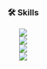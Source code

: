 
<h3 align="center">🛠 Skills </h3>
<p align="center">
  <a href="https://skillicons.dev">
    <img src="https://skillicons.dev/icons?i=java,kotlin,spring&theme=light"> </br>
    <img src="https://skillicons.dev/icons?i=js,html,css"> </br>
    <img src="https://skillicons.dev/icons?i=kafka,rabbitmq,mysql,redis&theme=light"> </br>
    <img src="https://skillicons.dev/icons?i=aws,git,githubactions,docker&theme=light"/>
  </a>
</p>

<!--
**jwodn123/jwodn123** is a ✨ _special_ ✨ repository because its `README.md` (this file) appears on your GitHub profile.

Here are some ideas to get you started:

- 🔭 I’m currently working on ...
- 🌱 I’m currently learning ...
- 👯 I’m looking to collaborate on ...
- 🤔 I’m looking for help with ...
- 💬 Ask me about ...
- 📫 How to reach me: ...
- 😄 Pronouns: ...
- ⚡ Fun fact: ...
- <img src="https://img.shields.io/badge/뱃지레이블-배경색?style=뱃지모양&logo=로고&logoColor=로고색상"/>
-->
